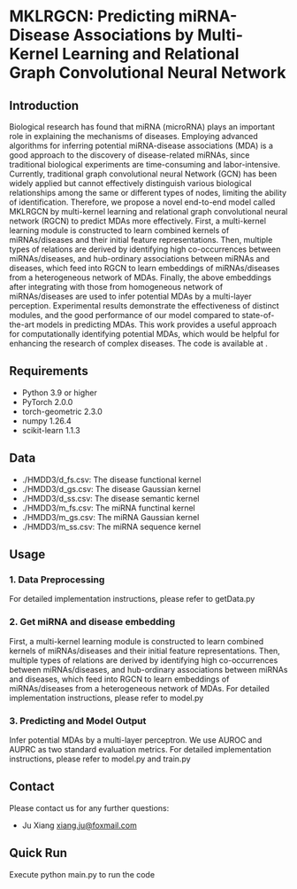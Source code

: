 # MKLRGCN: Predicting miRNA-Disease Associations by Multi-Kernel Learning and Relational Graph Convolutional Neural Network
## Introduction
Biological research has found that miRNA (microRNA) plays an important role in explaining the mechanisms of diseases. Employing advanced algorithms for inferring potential miRNA-disease associations (MDA) is a good approach to the discovery of disease-related miRNAs, since traditional biological experiments are time-consuming and labor-intensive. Currently, traditional graph convolutional neural Network (GCN) has been widely applied but cannot effectively distinguish various biological relationships among the same or different types of nodes, limiting the ability of identification. Therefore, we propose a novel end-to-end model called MKLRGCN by multi-kernel learning and relational graph convolutional neural network (RGCN) to predict MDAs more effectively. First, a multi-kernel learning module is constructed to learn combined kernels of miRNAs/diseases and their initial feature representations. Then, multiple types of relations are derived by identifying high co-occurrences between miRNAs/diseases, and hub-ordinary associations between miRNAs and diseases, which feed into RGCN to learn embeddings of miRNAs/diseases from a heterogeneous network of MDAs. Finally, the above embeddings after integrating with those from homogeneous network of miRNAs/diseases are used to infer potential MDAs by a multi-layer perception. Experimental results demonstrate the effectiveness of distinct modules, and the good performance of our model compared to state-of-the-art models in predicting MDAs. This work provides a useful approach for computationally identifying potential MDAs, which would be helpful for enhancing the research of complex diseases. The code is available at .
## Requirements
  * Python 3.9 or higher
  * PyTorch 2.0.0 
  * torch-geometric 2.3.0
  * numpy 1.26.4
  * scikit-learn 1.1.3
## Data
* ./HMDD3/d_fs.csv: The disease functional kernel
* ./HMDD3/d_gs.csv: The disease Gaussian kernel
* ./HMDD3/d_ss.csv: The disease semantic kernel
* ./HMDD3/m_fs.csv: The miRNA functinal kernel
* ./HMDD3/m_gs.csv: The miRNA Gaussian kernel
* ./HMDD3/m_ss.csv: The miRNA sequence kernel
## Usage 
### 1. Data Preprocessing 
For detailed implementation instructions, please refer to getData.py 
### 2. Get miRNA and disease embedding 
First, a multi-kernel learning module is constructed to learn combined kernels of miRNAs/diseases and their initial feature representations. Then, multiple types of relations are derived by identifying high co-occurrences between miRNAs/diseases, and hub-ordinary associations between miRNAs and diseases, which feed into RGCN to learn embeddings of miRNAs/diseases from a heterogeneous network of MDAs. For detailed implementation instructions, please refer to model.py 
### 3. Predicting and Model Output 
Infer potential MDAs by a multi-layer perceptron. We use AUROC and AUPRC as two standard evaluation metrics. For detailed implementation instructions, please refer to model.py and train.py
## Contact
Please contact us for any further questions:
* Ju Xiang xiang.ju@foxmail.com
## Quick Run
Execute python main.py to run the code

